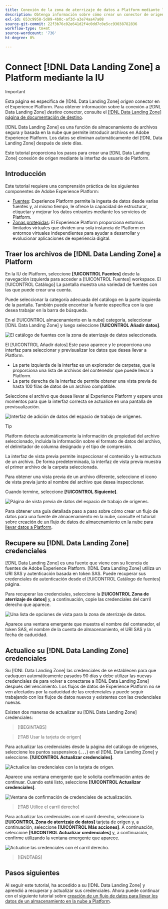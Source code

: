 ```yaml
---
title: Conexión de la zona de aterrizaje de datos a Platform mediante la IU
description: Obtenga información sobre cómo crear un conector de origen de zona de aterrizaje de datos mediante la interfaz de usuario de Platform.
exl-id: 653c9958-5d89-4b0c-af3d-a3e74aa47a08
source-git-commit: 22f3b76c02e641d2f4c0dd7c0e5cc93038782836
workflow-type: tm+mt
source-wordcount: '736'
ht-degree: 0%

---
```


# Connect [!DNL Data Landing Zone] a Platform mediante la IU

>[!IMPORTANT]
>
>Esta página es específica de [!DNL Data Landing Zone] *origen* conector en el Experience Platform. Para obtener información sobre la conexión a [!DNL Data Landing Zone] *destino* conector, consulte el [[!DNL Data Landing Zone] página de documentación de destino](/help/destinations/catalog/cloud-storage/data-landing-zone.md).

[!DNL Data Landing Zone] es una función de almacenamiento de archivos segura y basada en la nube que permite introducir archivos en Adobe Experience Platform. Los datos se eliminan automáticamente del [!DNL Data Landing Zone] después de siete días.

Este tutorial proporciona los pasos para crear una [!DNL Data Landing Zone] conexión de origen mediante la interfaz de usuario de Platform.

## Introducción

Este tutorial requiere una comprensión práctica de los siguientes componentes de Adobe Experience Platform:

* [Fuentes](../../../../home.md): Experience Platform permite la ingesta de datos desde varias fuentes y, al mismo tiempo, le ofrece la capacidad de estructurar, etiquetar y mejorar los datos entrantes mediante los servicios de Platform.
* [Zonas protegidas](../../../../../sandboxes/home.md): El Experience Platform proporciona entornos limitados virtuales que dividen una sola instancia de Platform en entornos virtuales independientes para ayudar a desarrollar y evolucionar aplicaciones de experiencia digital.

## Traer los archivos de [!DNL Data Landing Zone] a Platform

En la IU de Platform, seleccione **[!UICONTROL Fuentes]** desde la navegación izquierda para acceder a [!UICONTROL Fuentes] workspace. El [!UICONTROL Catálogo] La pantalla muestra una variedad de fuentes con las que puede crear una cuenta.

Puede seleccionar la categoría adecuada del catálogo en la parte izquierda de la pantalla. También puede encontrar la fuente específica con la que desea trabajar en la barra de búsqueda.

En el [!UICONTROL almacenamiento en la nube] categoría, seleccionar [!DNL Data Landing Zone] y luego seleccione **[!UICONTROL Añadir datos]**.

![El catálogo de fuentes con la zona de aterrizaje de datos seleccionada.](../../../../images/tutorials/create/dlz/catalog.png)

El [!UICONTROL Añadir datos] Este paso aparece y le proporciona una interfaz para seleccionar y previsualizar los datos que desea llevar a Platform.

* La parte izquierda de la interfaz es un explorador de carpetas, que le proporciona una lista de archivos del contenedor que puede llevar a Platform.
* La parte derecha de la interfaz de permite obtener una vista previa de hasta 100 filas de datos de un archivo compatible.

Seleccione el archivo que desea llevar al Experience Platform y espere unos momentos para que la interfaz correcta se actualice en una pantalla de previsualización.

![Interfaz de adición de datos del espacio de trabajo de orígenes.](../../../../images/tutorials/create/dlz/add-data.png)

>[!TIP]
>
>Platform detecta automáticamente la información de propiedad del archivo seleccionado, incluida la información sobre el formato de datos del archivo, el delimitador de columna designado y el tipo de compresión.

La interfaz de vista previa permite inspeccionar el contenido y la estructura de un archivo. De forma predeterminada, la interfaz de vista previa muestra el primer archivo de la carpeta seleccionada.

Para obtener una vista previa de un archivo diferente, seleccione el icono de vista previa junto al nombre del archivo que desea inspeccionar.

Cuando termine, seleccione **[!UICONTROL Siguiente]**.

![Página de vista previa de datos del espacio de trabajo de orígenes.](../../../../images/tutorials/create/dlz/file-detection.png)

Para obtener una guía detallada paso a paso sobre cómo crear un flujo de datos para una fuente de almacenamiento en la nube, consulte el tutorial sobre [creación de un flujo de datos de almacenamiento en la nube para llevar datos a Platform](../../dataflow/batch/cloud-storage.md).

## Recupere su [!DNL Data Landing Zone] credenciales

[!DNL Data Landing Zone] es una fuente que viene con su licencia de fuentes de Adobe Experience Platform. [!DNL Data Landing Zone] utiliza un URI SAS y autenticación basada en token SAS. Puede recuperar sus credenciales de autenticación desde el [!UICONTROL Catálogo de fuentes] página.

Para recuperar las credenciales, seleccione la **[!UICONTROL Zona de aterrizaje de datos]** y, a continuación, copie las credenciales del carril derecho que aparece.

![Una lista de opciones de vista para la zona de aterrizaje de datos.](../../../../images/tutorials/create/dlz/view-credentials.png)

Aparece una ventana emergente que muestra el nombre del contenedor, el token SAS, el nombre de la cuenta de almacenamiento, el URI SAS y la fecha de caducidad.

## Actualice su [!DNL Data Landing Zone] credenciales

Su [!DNL Data Landing Zone] las credenciales de se establecen para que caduquen automáticamente pasados 90 días y debe utilizar las nuevas credenciales de para volver a conectarse a [!DNL Data Landing Zone] después del vencimiento. Los flujos de datos de Experience Platform no se ven afectados por la caducidad de las credenciales y puede seguir trabajando con los flujos de datos nuevos y existentes con las credenciales nuevas.

Existen dos maneras de actualizar su [!DNL Data Landing Zone] credenciales:

>[!BEGINTABS]

>[!TAB Usar la tarjeta de origen]

Para actualizar las credenciales desde la página del catálogo de orígenes, seleccione los puntos suspensivos (**`...`**) en el [!DNL Data Landing Zone] y seleccione. **[!UICONTROL Actualizar credenciales]**.

![Actualice las credenciales con la tarjeta de origen.](../../../../images/tutorials/create/dlz/refresh-with-card.png)

Aparece una ventana emergente que le solicita confirmación antes de continuar. Cuando esté listo, seleccione **[!UICONTROL Actualizar credenciales]**.

![Ventana de confirmación de credenciales de actualización.](../../../../images/tutorials/create/dlz/confirm.png)

>[!TAB Utilice el carril derecho]

Para actualizar las credenciales con el carril derecho, seleccione la **[!UICONTROL Zona de aterrizaje de datos]** tarjeta de origen y, a continuación, seleccione **[!UICONTROL Más acciones]**. A continuación, seleccione **[!UICONTROL Actualizar credenciales]** y, a continuación, confirme utilizando la ventana emergente que aparece.

![Actualice las credenciales con el carril derecho.](../../../../images/tutorials/create/dlz/refresh-with-right-rail.png)

>[!ENDTABS]

## Pasos siguientes

Al seguir este tutorial, ha accedido a su [!DNL Data Landing Zone] y aprendió a recuperar y actualizar sus credenciales. Ahora puede continuar con el siguiente tutorial sobre [creación de un flujo de datos para llevar los datos de un almacenamiento en la nube a Platform](../../dataflow/batch/cloud-storage.md).
